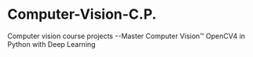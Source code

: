 # Computer-Vision-C.P.
Computer vision course projects --Master Computer Vision™ OpenCV4 in Python with Deep Learning
